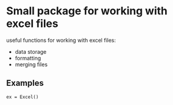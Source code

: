 # Small package for working with excel files

useful functions for working with excel files:
- data storage
- formatting
- merging files

## Examples
```
ex = Excel()
```
